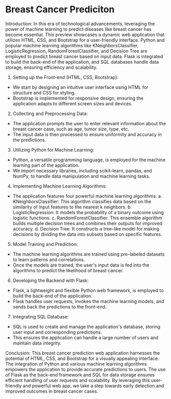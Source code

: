 #  Breast Cancer Prediciton
Introduction:
In this era of technological advancements, leveraging the power of machine learning to predict diseases like breast cancer has become
essential. This preview showcases a dynamic web application that utilizes HTML, CSS, and Bootstrap for a user-friendly interface. Python
and popular machine learning algorithms like KNeighborsClassifier, LogisticRegression, RandomForestClassifier, and Decision Tree are
employed to predict breast cancer based on input data. Flask is integrated to build the back-end of the application, and SQL databases
handle data storage, ensuring efficiency and scalability.

1. Setting up the Front-end (HTML, CSS, Bootstrap):
- We start by designing an intuitive user interface using HTML for structure and CSS for styling.
- Bootstrap is implemented for responsive design, ensuring the application adapts to different screen sizes and devices.

2. Collecting and Preprocessing Data:
- The application prompts the user to enter relevant information about the breast cancer case, such as age, tumor size, type, etc.
- The input data is then processed to ensure uniformity and accuracy in the predictions.

3. Utilizing Python for Machine Learning:
- Python, a versatile programming language, is employed for the machine learning part of the application.
- We import necessary libraries, including scikit-learn, pandas, and NumPy, to handle data manipulation and machine learning tasks.

4. Implementing Machine Learning Algorithms:
- The application features four powerful machine learning algorithms:
    a. KNeighborsClassifier: This algorithm classifies data based on the similarity of input features to the nearest k neighbors.
    b. LogisticRegression: It models the probability of a binary outcome using logistic functions.
    c. RandomForestClassifier: This ensemble algorithm builds multiple decision trees and combines their outputs for improved accuracy.
    d. Decision Tree: It constructs a tree-like model for making decisions by dividing the data into subsets based on specific features.

5. Model Training and Prediction:
- The machine learning algorithms are trained using pre-labeled datasets to learn patterns and correlations.
- Once the models are trained, the user's input data is fed into the algorithms to predict the likelihood of breast cancer.

6. Developing the Backend with Flask:
- Flask, a lightweight and flexible Python web framework, is employed to build the back-end of the application.
- Flask handles user requests, invokes the machine learning models, and sends back the predictions to the front-end.

7. Integrating SQL Database:
- SQL is used to create and manage the application's database, storing user input and corresponding predictions.
- This ensures the application can handle a large number of users and maintain data integrity.

Conclusion:
This breast cancer prediction web application harnesses the potential of HTML, CSS, and Bootstrap for a visually appealing interface. 
The integration of Python and various machine learning algorithms empowers the application to provide accurate predictions to users.
The use of Flask as the back-end framework and SQL for data storage ensures efficient handling of user requests and scalability. By 
leveraging this user-friendly and powerful web app, we take a step towards early detection and improved outcomes in breast cancer cases.



